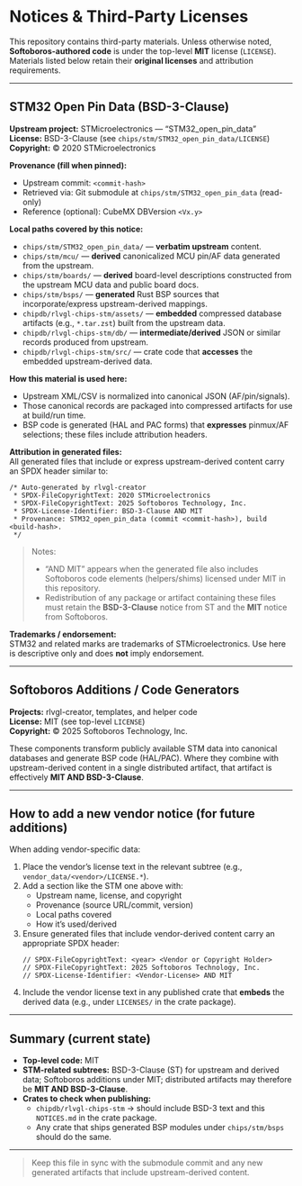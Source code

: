 # Notices & Third-Party Licenses

This repository contains third-party materials. Unless otherwise noted, **Softoboros-authored code** is under the top-level **MIT** license (`LICENSE`). Materials listed below retain their **original licenses** and attribution requirements.

---

## STM32 Open Pin Data (BSD-3-Clause)

**Upstream project:** STMicroelectronics — “STM32_open_pin_data”  
**License:** BSD-3-Clause (see `chips/stm/STM32_open_pin_data/LICENSE`)  
**Copyright:** © 2020 STMicroelectronics

**Provenance (fill when pinned):**
- Upstream commit: `<commit-hash>`
- Retrieved via: Git submodule at `chips/stm/STM32_open_pin_data` (read-only)
- Reference (optional): CubeMX DBVersion `<Vx.y>`

**Local paths covered by this notice:**
- `chips/stm/STM32_open_pin_data/` — **verbatim upstream** content.
- `chips/stm/mcu/` — **derived** canonicalized MCU pin/AF data generated from the upstream.
- `chips/stm/boards/` — **derived** board-level descriptions constructed from the upstream MCU data and public board docs.
- `chips/stm/bsps/` — **generated** Rust BSP sources that incorporate/express upstream-derived mappings.
- `chipdb/rlvgl-chips-stm/assets/` — **embedded** compressed database artifacts (e.g., `*.tar.zst`) built from the upstream data.
- `chipdb/rlvgl-chips-stm/db/` — **intermediate/derived** JSON or similar records produced from upstream.
- `chipdb/rlvgl-chips-stm/src/` — crate code that **accesses** the embedded upstream-derived data.

**How this material is used here:**
- Upstream XML/CSV is normalized into canonical JSON (AF/pin/signals).
- Those canonical records are packaged into compressed artifacts for use at build/run time.
- BSP code is generated (HAL and PAC forms) that **expresses** pinmux/AF selections; these files include attribution headers.

**Attribution in generated files:**  
All generated files that include or express upstream-derived content carry an SPDX header similar to:

```text
/* Auto-generated by rlvgl-creator
 * SPDX-FileCopyrightText: 2020 STMicroelectronics
 * SPDX-FileCopyrightText: 2025 Softoboros Technology, Inc.
 * SPDX-License-Identifier: BSD-3-Clause AND MIT
 * Provenance: STM32_open_pin_data (commit <commit-hash>), build <build-hash>.
 */
```

> Notes:
> - “AND MIT” appears when the generated file also includes Softoboros code elements (helpers/shims) licensed under MIT in this repository.
> - Redistribution of any package or artifact containing these files must retain the **BSD-3-Clause** notice from ST and the **MIT** notice from Softoboros.

**Trademarks / endorsement:**  
STM32 and related marks are trademarks of STMicroelectronics. Use here is descriptive only and does **not** imply endorsement.

---

## Softoboros Additions / Code Generators

**Projects:** rlvgl-creator, templates, and helper code  
**License:** MIT (see top-level `LICENSE`)  
**Copyright:** © 2025 Softoboros Technology, Inc.

These components transform publicly available STM data into canonical databases and generate BSP code (HAL/PAC). Where they combine with upstream-derived content in a single distributed artifact, that artifact is effectively **MIT AND BSD-3-Clause**.

---

## How to add a new vendor notice (for future additions)

When adding vendor-specific data:

1. Place the vendor’s license text in the relevant subtree (e.g., `vendor_data/<vendor>/LICENSE.*`).
2. Add a section like the STM one above with:
   - Upstream name, license, and copyright
   - Provenance (source URL/commit, version)
   - Local paths covered
   - How it’s used/derived
3. Ensure generated files that include vendor-derived content carry an appropriate SPDX header:
   ```
   // SPDX-FileCopyrightText: <year> <Vendor or Copyright Holder>
   // SPDX-FileCopyrightText: 2025 Softoboros Technology, Inc.
   // SPDX-License-Identifier: <Vendor-License> AND MIT
   ```
4. Include the vendor license text in any published crate that **embeds** the derived data (e.g., under `LICENSES/` in the crate package).

---

## Summary (current state)

- **Top-level code:** MIT  
- **STM-related subtrees:** BSD-3-Clause (ST) for upstream and derived data; Softoboros additions under MIT; distributed artifacts may therefore be **MIT AND BSD-3-Clause**.  
- **Crates to check when publishing:**  
  - `chipdb/rlvgl-chips-stm` → should include BSD-3 text and this `NOTICES.md` in the crate package.  
  - Any crate that ships generated BSP modules under `chips/stm/bsps` should do the same.

---

> Keep this file in sync with the submodule commit and any new generated artifacts that include upstream-derived content.

